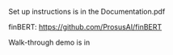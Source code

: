 
Set up instructions is in the Documentation.pdf

finBERT: https://github.com/ProsusAI/finBERT

Walk-through demo is in 
